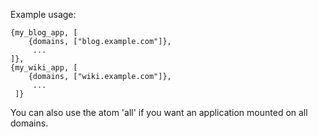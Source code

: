 Example usage:

    {my_blog_app, [
        {domains, ["blog.example.com"]},
         ...
    ]},
    {my_wiki_app, [
        {domains, ["wiki.example.com"]},
         ...
     ]}

You can also use the atom 'all' if you want an application mounted on
all domains.


